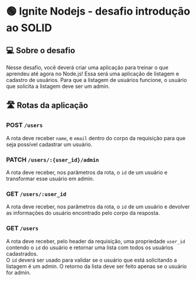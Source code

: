 # 🟢 Ignite Nodejs - desafio introdução ao SOLID

## 💻 Sobre o desafio

Nesse desafio, você deverá criar uma aplicação para treinar o que aprendeu até agora no Node.js!
Essa será uma aplicação de listagem e cadastro de usuários. Para que a listagem de usuários funcione, o usuário que solicita a listagem deve ser um admin.


## 🛣️ Rotas da aplicação

### **POST** `/users`

A rota deve receber `name`, e `email` dentro do corpo da requisição para que seja possível cadastrar um usuário.

### **PATCH** `/users/:{user_id}/admin`

A rota deve receber, nos parâmetros da rota, o `id` de um usuário e transformar esse usuário em admin.

### **GET** `/users/:user_id`

A rota deve receber, nos parâmetros da rota, o `id` de um usuário e devolver as informações do usuário encontrado pelo corpo da resposta.

### **GET** `/users`

A rota deve receber, pelo header da requisição, uma propriedade `user_id` contendo o `id` do usuário e retornar uma lista com todos os usuários cadastrados. <br/> O `id` deverá ser usado para validar se o usuário que está solicitando a listagem é um admin. O retorno da lista deve ser feito apenas se o usuário for admin.

